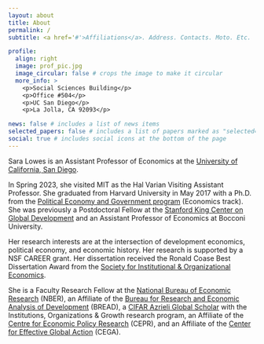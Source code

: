 ```yaml
---
layout: about
title: About
permalink: /
subtitle: <a href='#'>Affiliations</a>. Address. Contacts. Moto. Etc.

profile:
  align: right
  image: prof_pic.jpg
  image_circular: false # crops the image to make it circular
  more_info: >
    <p>Social Sciences Building</p>
    <p>Office #504</p>
    <p>UC San Diego</p>
    <p>La Jolla, CA 92093</p>

news: false # includes a list of news items
selected_papers: false # includes a list of papers marked as "selected={true}"
social: true # includes social icons at the bottom of the page
---
```


Sara Lowes is an Assistant Professor of Economics at the [University of California, San Diego](https://economics.ucsd.edu/). 

In Spring 2023, she visited MIT as the Hal Varian Visiting Assistant Professor. She graduated from Harvard University in May 2017 with a Ph.D. from the [Political Economy and Government program](https://www.hks.harvard.edu/educational-programs/doctoral-programs/phd-political-economy-government) (Economics track). She was previously a Postdoctoral Fellow at the [Stanford King Center on Global Development](https://kingcenter.stanford.edu/) and an Assistant Professor of Economics at Bocconi University. 

Her research interests are at the intersection of development economics, political economy, and economic history. Her research is supported by a NSF CAREER grant. Her dissertation received the Ronald Coase Best Dissertation Award from the [Society for Institutional & Organizational Economics](https://www.sioe.org/). 

She is a Faculty Research Fellow at the [National Bureau of Economic Research](https://www.nber.org/) (NBER), an Affiliate of the [Bureau for Research and Economic Analysis of Development](https://www.ibread.org/) (BREAD), a [CIFAR Azrieli Global Scholar](https://cifar.ca/next-generation/global-scholars/) with the Institutions, Organizations & Growth research program, an Affiliate of the [Centre for Economic Policy Research](https://cepr.org/) (CEPR), and an Affiliate of the [Center for Effective Global Action](https://cega.berkeley.edu/) (CEGA).
